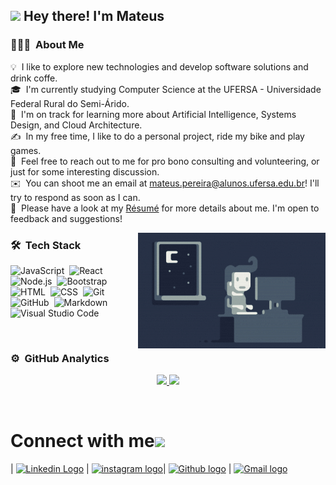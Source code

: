 ## <img src="https://github.com/TheDudeThatCode/TheDudeThatCode/blob/master/Assets/Hi.gif" width="29px"> **Hey there! I'm Mateus** &nbsp;

### 👨🏻‍💻 &nbsp;About Me

💡 &nbsp;I like to explore new technologies and develop software solutions and drink coffe.\
🎓 &nbsp;I'm currently studying Computer Science at the UFERSA - Universidade Federal Rural do Semi-Árido.\
🌱 &nbsp;I'm on track for learning more about Artificial Intelligence, Systems Design, and Cloud Architecture.\
✍️ &nbsp;In my free time, I like to do a personal project, ride my bike and play games.\
💬 &nbsp;Feel free to reach out to me for pro bono consulting and volunteering, or just for some interesting discussion.\
✉️ &nbsp;You can shoot me an email at mateus.pereira@alunos.ufersa.edu.br! I'll try to respond as soon as I can.\
📄 &nbsp;Please have a look at my [Résumé](https://www.adityavsingh.com/resume.html) for more details about me. I'm open to feedback and suggestions!

<img alt="Night Coding" src="https://raw.githubusercontent.com/AVS1508/AVS1508/master/assets/Night-Coding.gif" align="right"/>

### 🛠 &nbsp;Tech Stack

![JavaScript](https://img.shields.io/badge/-JavaScript-05122A?style=flat&logo=javascript)&nbsp;
![React](https://img.shields.io/badge/-React-05122A?style=flat&logo=react)&nbsp;
![Node.js](https://img.shields.io/badge/-Node.js-05122A?style=flat&logo=node.js)&nbsp;
![Bootstrap](https://img.shields.io/badge/-Bootstrap-05122A?style=flat&logo=bootstrap&logoColor=563D7C)\
![HTML](https://img.shields.io/badge/-HTML-05122A?style=flat&logo=HTML5)&nbsp;
![CSS](https://img.shields.io/badge/-CSS-05122A?style=flat&logo=CSS3&logoColor=1572B6)&nbsp;
![Git](https://img.shields.io/badge/-Git-05122A?style=flat&logo=git)&nbsp;
![GitHub](https://img.shields.io/badge/-GitHub-05122A?style=flat&logo=github)&nbsp;
![Markdown](https://img.shields.io/badge/-Markdown-05122A?style=flat&logo=markdown)\
![Visual Studio Code](https://img.shields.io/badge/-Visual%20Studio%20Code-05122A?style=flat&logo=visual-studio-code&logoColor=007ACC)&nbsp;

<br>

### ⚙️ &nbsp;GitHub Analytics

<p align="center">
<a href="https://github.com/AVS1508">
  <img height="180em" src="https://github-readme-stats-eight-theta.vercel.app/api?username=mateus-lanuce&show_icons=true&theme=dracula&include_all_commits=true&count_private=true"/>
  <img height="180em" src="https://github-readme-stats-eight-theta.vercel.app/api/top-langs/?username=mateus-lanuce&layout=compact&langs_count=8&theme=dracula"/>
</a>
</p>

<br>

# Connect with me<img src="https://github.com/TheDudeThatCode/TheDudeThatCode/blob/master/Assets/Handshake.gif" height="32px">

| [<img src="https://github.com/TheDudeThatCode/TheDudeThatCode/blob/master/Assets/Linkedin.svg" alt="Linkedin Logo" width="32">](https://www.linkedin.com/in/mateus-lanuce) |  [<img src="https://github.com/TheDudeThatCode/TheDudeThatCode/blob/master/Assets/Instagram.svg" alt="instagram logo" width="32">](https://www.instagram.com/mateuslanuce/)| [<img src="https://cdn.svgporn.com/logos/github-icon.svg" alt="Github logo" width="34">](https://github.com/mateus-lanuce) | [<img src="https://github.com/TheDudeThatCode/TheDudeThatCode/blob/master/Assets/Gmail.svg" alt="Gmail logo" height="32">](mailto:mateus.pereira@alunos.ufersa.edu.br)



<br>
<br>
<!--
**mateus-lanuce/mateus-lanuce** is a ✨ _special_ ✨ repository because its `README.md` (this file) appears on your GitHub profile.

Here are some ideas to get you started:

- 🔭 I’m currently working on ...
- 🌱 I’m currently learning ...
- 👯 I’m looking to collaborate on ...
- 🤔 I’m looking for help with ...
- 💬 Ask me about ...
- 📫 How to reach me: ...
- 😄 Pronouns: ...
- ⚡ Fun fact: ...
-->
